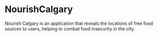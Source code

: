 # NourishCalgary
Nourish Calgary is an application that reveals the locations of free food sources to users, helping to combat food insecurity in the city.
